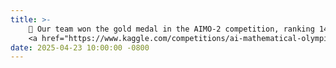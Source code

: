 ```yaml
---
title: >-
    🎉 Our team won the gold medal in the AIMO-2 competition, ranking 14th out of 2213!
    <a href="https://www.kaggle.com/competitions/ai-mathematical-olympiad-progress-prize-2/overview" target="_blank">Competition Link <i class="fas fa-angle-double-right"></i></a>
date: 2025-04-23 10:00:00 -0800
---
```

